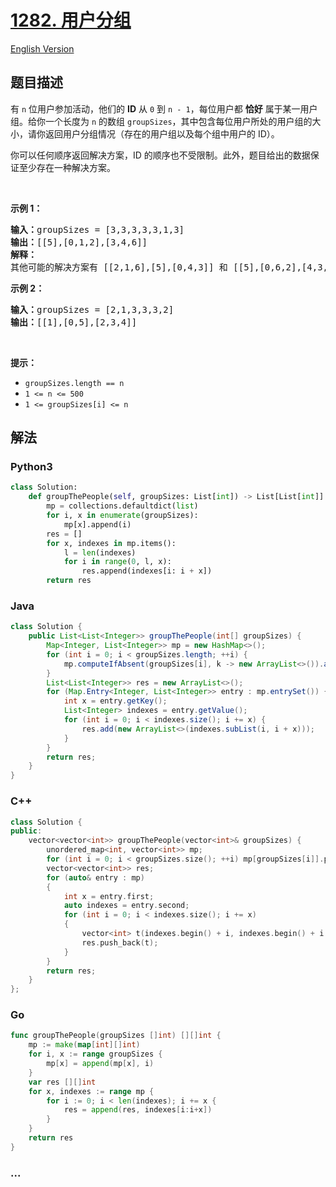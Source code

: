 # [1282. 用户分组](https://leetcode-cn.com/problems/group-the-people-given-the-group-size-they-belong-to)

[English Version](/solution/1200-1299/1282.Group%20the%20People%20Given%20the%20Group%20Size%20They%20Belong%20To/README_EN.md)

## 题目描述

<!-- 这里写题目描述 -->

<p>有&nbsp;<code>n</code>&nbsp;位用户参加活动，他们的&nbsp;<strong>ID</strong>&nbsp;从 <code>0</code> 到 <code>n - 1</code>，每位用户都 <strong>恰好</strong> 属于某一用户组。给你一个长度为 <code>n</code> 的数组&nbsp;<code>groupSizes</code>，其中包含每位用户所处的用户组的大小，请你返回用户分组情况（存在的用户组以及每个组中用户的 ID）。</p>

<p>你可以任何顺序返回解决方案，ID 的顺序也不受限制。此外，题目给出的数据保证至少存在一种解决方案。</p>

<p>&nbsp;</p>

<p><strong>示例 1：</strong></p>

<pre><strong>输入：</strong>groupSizes = [3,3,3,3,3,1,3]
<strong>输出：</strong>[[5],[0,1,2],[3,4,6]]
<strong>解释：</strong> 
其他可能的解决方案有 [[2,1,6],[5],[0,4,3]] 和 [[5],[0,6,2],[4,3,1]]。
</pre>

<p><strong>示例 2：</strong></p>

<pre><strong>输入：</strong>groupSizes = [2,1,3,3,3,2]
<strong>输出：</strong>[[1],[0,5],[2,3,4]]
</pre>

<p>&nbsp;</p>

<p><strong>提示：</strong></p>

<ul>
	<li><code>groupSizes.length == n</code></li>
	<li><code>1 &lt;= n&nbsp;&lt;= 500</code></li>
	<li><code>1 &lt;=&nbsp;groupSizes[i] &lt;= n</code></li>
</ul>

## 解法

<!-- 这里可写通用的实现逻辑 -->

<!-- tabs:start -->

### **Python3**

<!-- 这里可写当前语言的特殊实现逻辑 -->

```python
class Solution:
    def groupThePeople(self, groupSizes: List[int]) -> List[List[int]]:
        mp = collections.defaultdict(list)
        for i, x in enumerate(groupSizes):
            mp[x].append(i)
        res = []
        for x, indexes in mp.items():
            l = len(indexes)
            for i in range(0, l, x):
                res.append(indexes[i: i + x])
        return res
```

### **Java**

<!-- 这里可写当前语言的特殊实现逻辑 -->

```java
class Solution {
    public List<List<Integer>> groupThePeople(int[] groupSizes) {
        Map<Integer, List<Integer>> mp = new HashMap<>();
        for (int i = 0; i < groupSizes.length; ++i) {
            mp.computeIfAbsent(groupSizes[i], k -> new ArrayList<>()).add(i);
        }
        List<List<Integer>> res = new ArrayList<>();
        for (Map.Entry<Integer, List<Integer>> entry : mp.entrySet()) {
            int x = entry.getKey();
            List<Integer> indexes = entry.getValue();
            for (int i = 0; i < indexes.size(); i += x) {
                res.add(new ArrayList<>(indexes.subList(i, i + x)));
            }
        }
        return res;
    }
}
```

### **C++**

```cpp
class Solution {
public:
    vector<vector<int>> groupThePeople(vector<int>& groupSizes) {
        unordered_map<int, vector<int>> mp;
        for (int i = 0; i < groupSizes.size(); ++i) mp[groupSizes[i]].push_back(i);
        vector<vector<int>> res;
        for (auto& entry : mp)
        {
            int x = entry.first;
            auto indexes = entry.second;
            for (int i = 0; i < indexes.size(); i += x)
            {
                vector<int> t(indexes.begin() + i, indexes.begin() + i + x);
                res.push_back(t);
            }
        }
        return res;
    }
};
```

### **Go**

```go
func groupThePeople(groupSizes []int) [][]int {
	mp := make(map[int][]int)
	for i, x := range groupSizes {
		mp[x] = append(mp[x], i)
	}
	var res [][]int
	for x, indexes := range mp {
		for i := 0; i < len(indexes); i += x {
			res = append(res, indexes[i:i+x])
		}
	}
	return res
}
```

### **...**

```

```

<!-- tabs:end -->
